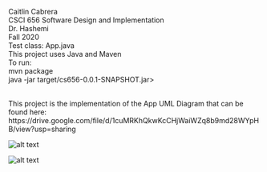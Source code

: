 Caitlin Cabrera <br>
CSCI 656 Software Design and Implementation <br>
Dr. Hashemi <br>
Fall 2020
<br>
Test class: App.java
<br>
This project uses Java and Maven 
<br>
To run: 
<br>
mvn package
<br>
java -jar target/cs656-0.0.1-SNAPSHOT.jar>


<br>
This project is the implementation of the App UML Diagram that can be found here: https://drive.google.com/file/d/1cuMRKhQkwKcCHjWaiWZq8b9md28WYpHB/view?usp=sharing



![alt text](https://www.bestdesigns.co/uploads/inspiration_images/9200/990__1531237314_64_Postmates%20Top%20Logo%20Design_33c6a97d3177.jpeg)



![alt text](https://www.theindianwire.com/wp-content/uploads/2018/06/java.jpg)
